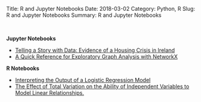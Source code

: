 Title: R and Jupyter Notebooks
Date: 2018-03-02
Category: Python, R
Slug: R and Jupyter Notebooks
Summary: R and Jupyter Notebooks

<br> 

**Jupyter Notebooks**

* <a href="https://nbviewer.jupyter.org/github/raoulbia/jupyter-notebooks/blob/master/dublin_housing_supply_and_demand.ipynb?flush_cache=true" target="_blank">Telling a Story with Data: Evidence of a Housing Crisis in Ireland</a>
* <a href="https://nbviewer.jupyter.org/github/raoulbia/jupyter-notebooks/blob/master/phosphonetwork_statistics.ipynb?flush_cache=true" target="_blank">A Quick Reference for Exploratory Graph Analysis with NetworkX</a>

**R Notebooks**

* <a href="https://www.rpubs.com/raoulbia/interpreting_glm_logistic_regression_output" target="_blank">Interpreting the Output of a Logistic Regression Model</a>
* <a href="https://www.rpubs.com/raoulbia/r-squared" target="_blank">The Effect of Total Variation on the Ability of Independent Variables to Model Linear Relationships.</a>
